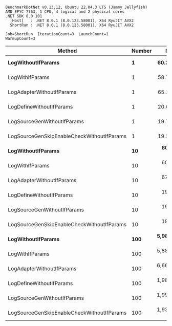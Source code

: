 ```

BenchmarkDotNet v0.13.12, Ubuntu 22.04.3 LTS (Jammy Jellyfish)
AMD EPYC 7763, 1 CPU, 4 logical and 2 physical cores
.NET SDK 8.0.101
  [Host]   : .NET 8.0.1 (8.0.123.58001), X64 RyuJIT AVX2
  ShortRun : .NET 8.0.1 (8.0.123.58001), X64 RyuJIT AVX2

Job=ShortRun  IterationCount=3  LaunchCount=1  
WarmupCount=3  

```
| Method                                     | Number | Mean        | Error      | StdDev    | Min         | Max         | Gen0   | Allocated |
|------------------------------------------- |------- |------------:|-----------:|----------:|------------:|------------:|-------:|----------:|
| **LogWithoutIfParams**                         | **1**      |    **60.21 ns** |   **2.535 ns** |  **0.139 ns** |    **60.06 ns** |    **60.33 ns** | **0.0010** |      **88 B** |
| LogWithIfParams                            | 1      |    58.76 ns |   2.158 ns |  0.118 ns |    58.62 ns |    58.84 ns | 0.0010 |      88 B |
| LogAdapterWithoutIfParams                  | 1      |    65.19 ns |   4.319 ns |  0.237 ns |    65.04 ns |    65.47 ns | 0.0010 |      88 B |
| LogDefineWithoutIfParams                   | 1      |    20.02 ns |   4.163 ns |  0.228 ns |    19.78 ns |    20.24 ns |      - |         - |
| LogSourceGenWithoutIfParams                | 1      |    19.77 ns |   0.352 ns |  0.019 ns |    19.76 ns |    19.80 ns |      - |         - |
| LogSourceGenSkipEnableCheckWithoutIfParams | 1      |    19.29 ns |   2.560 ns |  0.140 ns |    19.18 ns |    19.44 ns |      - |         - |
| **LogWithoutIfParams**                         | **10**     |   **603.83 ns** |  **12.852 ns** |  **0.704 ns** |   **603.02 ns** |   **604.25 ns** | **0.0105** |     **880 B** |
| LogWithIfParams                            | 10     |   606.89 ns |  15.871 ns |  0.870 ns |   605.93 ns |   607.63 ns | 0.0105 |     880 B |
| LogAdapterWithoutIfParams                  | 10     |   673.88 ns | 112.470 ns |  6.165 ns |   669.73 ns |   680.96 ns | 0.0105 |     880 B |
| LogDefineWithoutIfParams                   | 10     |   198.90 ns |  18.724 ns |  1.026 ns |   197.96 ns |   199.99 ns |      - |         - |
| LogSourceGenWithoutIfParams                | 10     |   197.34 ns |   5.502 ns |  0.302 ns |   197.14 ns |   197.69 ns |      - |         - |
| LogSourceGenSkipEnableCheckWithoutIfParams | 10     |   192.34 ns |   3.915 ns |  0.215 ns |   192.12 ns |   192.54 ns |      - |         - |
| **LogWithoutIfParams**                         | **100**    | **5,986.82 ns** | **363.983 ns** | **19.951 ns** | **5,964.65 ns** | **6,003.33 ns** | **0.0992** |    **8800 B** |
| LogWithIfParams                            | 100    | 5,889.59 ns | 445.254 ns | 24.406 ns | 5,866.13 ns | 5,914.84 ns | 0.0992 |    8800 B |
| LogAdapterWithoutIfParams                  | 100    | 6,669.40 ns |  40.057 ns |  2.196 ns | 6,667.25 ns | 6,671.64 ns | 0.0992 |    8800 B |
| LogDefineWithoutIfParams                   | 100    | 1,986.15 ns |  11.475 ns |  0.629 ns | 1,985.60 ns | 1,986.84 ns |      - |         - |
| LogSourceGenWithoutIfParams                | 100    | 1,993.94 ns | 295.330 ns | 16.188 ns | 1,981.81 ns | 2,012.32 ns |      - |         - |
| LogSourceGenSkipEnableCheckWithoutIfParams | 100    | 1,938.18 ns | 115.281 ns |  6.319 ns | 1,933.59 ns | 1,945.38 ns |      - |         - |
